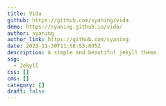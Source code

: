 ```yaml
---
title: Vida
github: https://github.com/syaning/vida
demo: https://syaning.github.io/vida/
author: syaning
author_link: https://github.com/syaning
date: 2023-11-30T11:58:53.895Z
description: A simple and beautiful jekyll theme.
ssg:
  - Jekyll
css: []
cms: []
category: []
draft: false
---
```


